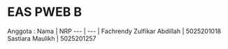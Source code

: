 # EAS PWEB B

Anggota :
Nama  | NRP
--- | --- |
Fachrendy Zulfikar Abdillah | 5025201018
Sastiara Maulikh  | 5025201257
